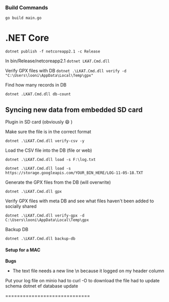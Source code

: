 
### Build Commands
```go build main.go```

# .NET Core
```dotnet publish -f netcoreapp2.1 -c Release```

In bin/Release/netcoreapp2.1
```dotnet LKAT.Cmd.dll```

Verify GPX files with DB
```dotnet .\LKAT.Cmd.dll verify -d "C:\Users\looni\AppData\Local\Temp\gpx"```

Find how many records in DB

```dotnet .LKAT.Cmd.dll db-count```

## Syncing new data from embedded SD card
Plugin in SD card (obviously :smile: )

Make sure the file is in the correct format

```dotnet .\LKAT.Cmd.dll verify-csv -y```

Load the CSV file into the DB (file or web)

```dotnet .\LKAT.Cmd.dll load -s F:\log.txt```

```dotnet .\LKAT.Cmd.dll load -s https://storage.googleapis.com/YOUR_BIN_HERE/LOG-11-05-18.TXT```


Generate the GPX files from the DB (will overwrite)

```dotnet .\LKAT.Cmd.dll gpx```

Verify GPX files with meta DB and see what files haven't been added to socially shared

```dotnet .\LKAT.Cmd.dll verify-gpx -d C:\Users\looni\AppData\Local\Temp\gpx```

Backup DB

```dotnet .\LKAT.Cmd.dll backup-db```

#### Setup for a MAC
**Bugs**
* The text file needs a new line \n because it logged on my header column

Put your log file on minio
had to curl -O to download the file
had to update schema 
dotnet ef database update


=============================

